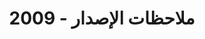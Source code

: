 ﻿---
title: ملاحظات الإصدار - 2009
type: docs
weight: 60
url: /ar/jasperreports/release-notes-2009/
---
